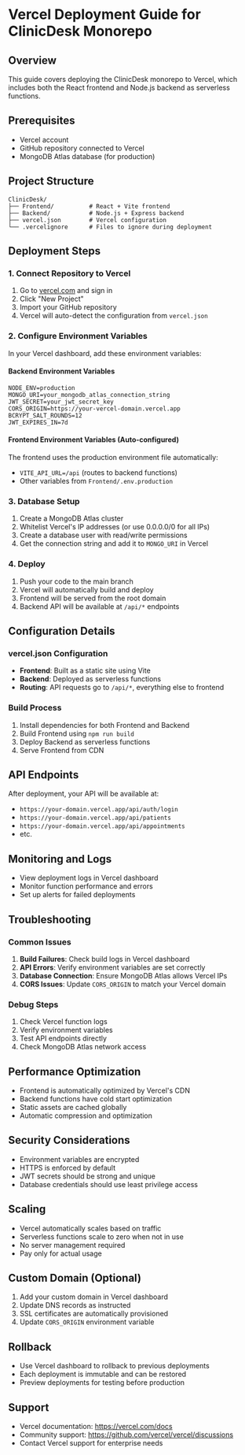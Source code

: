 # Vercel Deployment Guide for ClinicDesk Monorepo

## Overview

This guide covers deploying the ClinicDesk monorepo to Vercel, which includes both the React frontend and Node.js backend as serverless functions.

## Prerequisites

- Vercel account
- GitHub repository connected to Vercel
- MongoDB Atlas database (for production)

## Project Structure

```
ClinicDesk/
├── Frontend/          # React + Vite frontend
├── Backend/           # Node.js + Express backend
├── vercel.json        # Vercel configuration
└── .vercelignore      # Files to ignore during deployment
```

## Deployment Steps

### 1. Connect Repository to Vercel

1. Go to [vercel.com](https://vercel.com) and sign in
2. Click "New Project"
3. Import your GitHub repository
4. Vercel will auto-detect the configuration from `vercel.json`

### 2. Configure Environment Variables

In your Vercel dashboard, add these environment variables:

#### Backend Environment Variables

```
NODE_ENV=production
MONGO_URI=your_mongodb_atlas_connection_string
JWT_SECRET=your_jwt_secret_key
CORS_ORIGIN=https://your-vercel-domain.vercel.app
BCRYPT_SALT_ROUNDS=12
JWT_EXPIRES_IN=7d
```

#### Frontend Environment Variables (Auto-configured)

The frontend uses the production environment file automatically:

- `VITE_API_URL=/api` (routes to backend functions)
- Other variables from `Frontend/.env.production`

### 3. Database Setup

1. Create a MongoDB Atlas cluster
2. Whitelist Vercel's IP addresses (or use 0.0.0.0/0 for all IPs)
3. Create a database user with read/write permissions
4. Get the connection string and add it to `MONGO_URI` in Vercel

### 4. Deploy

1. Push your code to the main branch
2. Vercel will automatically build and deploy
3. Frontend will be served from the root domain
4. Backend API will be available at `/api/*` endpoints

## Configuration Details

### vercel.json Configuration

- **Frontend**: Built as a static site using Vite
- **Backend**: Deployed as serverless functions
- **Routing**: API requests go to `/api/*`, everything else to frontend

### Build Process

1. Install dependencies for both Frontend and Backend
2. Build Frontend using `npm run build`
3. Deploy Backend as serverless functions
4. Serve Frontend from CDN

## API Endpoints

After deployment, your API will be available at:

- `https://your-domain.vercel.app/api/auth/login`
- `https://your-domain.vercel.app/api/patients`
- `https://your-domain.vercel.app/api/appointments`
- etc.

## Monitoring and Logs

- View deployment logs in Vercel dashboard
- Monitor function performance and errors
- Set up alerts for failed deployments

## Troubleshooting

### Common Issues

1. **Build Failures**: Check build logs in Vercel dashboard
2. **API Errors**: Verify environment variables are set correctly
3. **Database Connection**: Ensure MongoDB Atlas allows Vercel IPs
4. **CORS Issues**: Update `CORS_ORIGIN` to match your Vercel domain

### Debug Steps

1. Check Vercel function logs
2. Verify environment variables
3. Test API endpoints directly
4. Check MongoDB Atlas network access

## Performance Optimization

- Frontend is automatically optimized by Vercel's CDN
- Backend functions have cold start optimization
- Static assets are cached globally
- Automatic compression and optimization

## Security Considerations

- Environment variables are encrypted
- HTTPS is enforced by default
- JWT secrets should be strong and unique
- Database credentials should use least privilege access

## Scaling

- Vercel automatically scales based on traffic
- Serverless functions scale to zero when not in use
- No server management required
- Pay only for actual usage

## Custom Domain (Optional)

1. Add your custom domain in Vercel dashboard
2. Update DNS records as instructed
3. SSL certificates are automatically provisioned
4. Update `CORS_ORIGIN` environment variable

## Rollback

- Use Vercel dashboard to rollback to previous deployments
- Each deployment is immutable and can be restored
- Preview deployments for testing before production

## Support

- Vercel documentation: https://vercel.com/docs
- Community support: https://github.com/vercel/vercel/discussions
- Contact Vercel support for enterprise needs

